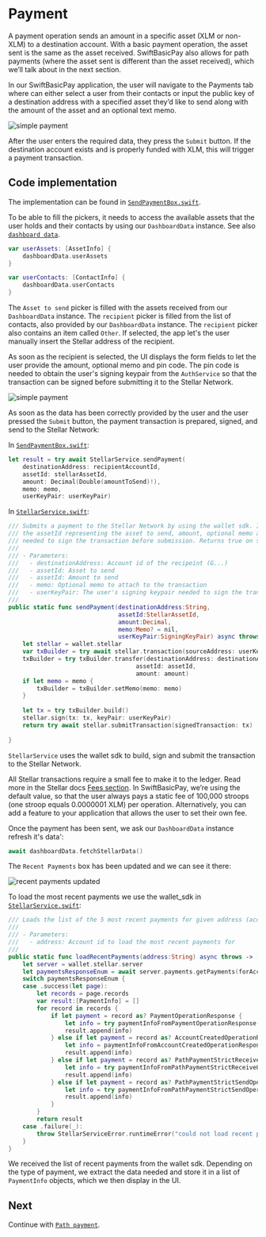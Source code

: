 # Payment

A payment operation sends an amount in a specific asset (XLM or non-XLM) to a destination account. With a basic payment operation, the asset sent is the same as the asset received. SwiftBasicPay also allows for path payments (where the asset sent is different than the asset received), which we’ll talk about in the next section.

In our SwiftBasicPay application, the user will navigate to the Payments tab where can either select a user from their contacts or input the public key of a destination address with a specified asset they’d like to send along with the amount of the asset and an optional text memo.

![simple payment](./img/payment/simple_payment.png)

After the user enters the required data, they press the `Submit` button. If the destination account exists and is properly funded with XLM, this will trigger a payment transaction.


## Code implementation

The implementation can be found in [`SendPaymentBox.swift`](https://github.com/Soneso/SwiftBasicPay/blob/main/SwiftBasicPay/View/SendPaymentBox.swift). 

To be able to fill the pickers, it needs to access the available assets that the user holds and their contacts by using our `DashboardData` instance. See also [`dashboard data`](dashboard_data.md).

```swift
var userAssets: [AssetInfo] {
    dashboardData.userAssets
}

var userContacts: [ContactInfo] {
    dashboardData.userContacts
}
```

The `Asset to send` picker is filled with the assets received from our `DashboardData` instance.
The `recipient` picker is filled from the list of contacts, also provided by our `DashboardData` instance. The `recipient` picker also contains an item called `Other`. If selected,
the app let's the user manually insert the Stellar address of the recipient.

As soon as the recipient is selected, the UI displays the form fields to let the user provide the amount, optional memo and pin code. The pin code is needed to obtain the user's signing keypair from the `AuthService` so that the transaction can be signed before submitting it to the Stellar Network.

![simple payment](./img/payment/simple_payment.png)

As soon as the data has been correctly provided by the user and the user pressed the `Submit` button, the payment transaction is prepared, signed, and send to the Stellar Network:

In [`SendPaymentBox.swift`](https://github.com/Soneso/SwiftBasicPay/blob/main/SwiftBasicPay/View/SendPaymentBox.swift):

```swift
let result = try await StellarService.sendPayment(
    destinationAddress: recipientAccountId,
    assetId: stellarAssetId,
    amount: Decimal(Double(amountToSend)!),
    memo: memo,
    userKeyPair: userKeyPair)
```

In [`StellarService.swift`](https://github.com/Soneso/SwiftBasicPay/blob/main/SwiftBasicPay/services/StellarService.swift):


```swift
/// Submits a payment to the Stellar Network by using the wallet sdk. It requires the destinationAddress (account id) of the recipient,
/// the assetId representing the asset to send, amount, optional memo and the user's signing keypair,
/// needed to sign the transaction before submission. Returns true on success.
///
/// - Parameters:
///   - destinationAddress: Account id of the recipeint (G...)
///   - assetId: Asset to send
///   - assetId: Amount to send
///   - memo: Optional memo to attach to the transaction
///   - userKeyPair: The user's signing keypair needed to sign the transaction
///
public static func sendPayment(destinationAddress:String,
                               assetId:StellarAssetId,
                               amount:Decimal,
                               memo:Memo? = nil,
                               userKeyPair:SigningKeyPair) async throws -> Bool {
    let stellar = wallet.stellar
    var txBuilder = try await stellar.transaction(sourceAddress: userKeyPair)
    txBuilder = try txBuilder.transfer(destinationAddress: destinationAddress,
                                    assetId: assetId,
                                    amount: amount)
    if let memo = memo {
        txBuilder = txBuilder.setMemo(memo: memo)
    }
    
    let tx = try txBuilder.build()
    stellar.sign(tx: tx, keyPair: userKeyPair)
    return try await stellar.submitTransaction(signedTransaction: tx)
    
}
```

`StellarService` uses the wallet sdk to build, sign and submit the transaction to the Stellar Network.

All Stellar transactions require a small fee to make it to the ledger. Read more in the Stellar docs [Fees section](https://developers.stellar.org/docs/learn/fundamentals/fees-resource-limits-metering). In SwiftBasicPay, we’re using the default value, so that the user always pays a static fee of 100,000 stroops (one stroop equals 0.0000001 XLM) per operation. Alternatively, you can add a feature to your application that allows the user to set their own fee.

Once the payment has been sent, we ask our `DashboardData` instance refresh it's data':

```swift
await dashboardData.fetchStellarData()
```

The `Recent Payments` box has been updated and we can see it there:

![recent payments updated](./img/payment/recent_payments_updated.png)

To load the most recent payments we use the wallet_sdk in [`StellarService.swift`](https://github.com/Soneso/SwiftBasicPay/blob/main/SwiftBasicPay/services/StellarService.swift):

```swift
/// Loads the list of the 5 most recent payments for given address (account id).
///
/// - Parameters:
///   - address: Account id to load the most recent payments for
///
public static func loadRecentPayments(address:String) async throws -> [PaymentInfo] {
    let server = wallet.stellar.server
    let paymentsResponseEnum = await server.payments.getPayments(forAccount: address, order: Order.descending, limit: 5)
    switch paymentsResponseEnum {
    case .success(let page):
        let records = page.records
        var result:[PaymentInfo] = []
        for record in records {
            if let payment = record as? PaymentOperationResponse {
                let info = try paymentInfoFromPaymentOperationResponse(payment: payment, address: address)
                result.append(info)
            } else if let payment = record as? AccountCreatedOperationResponse {
                let info = paymentInfoFromAccountCreatedOperationResponse(payment: payment)
                result.append(info)
            } else if let payment = record as? PathPaymentStrictReceiveOperationResponse {
                let info = try paymentInfoFromPathPaymentStrictReceiveOperationResponse(payment: payment, address: address)
                result.append(info)
            } else if let payment = record as? PathPaymentStrictSendOperationResponse {
                let info = try paymentInfoFromPathPaymentStrictSendOperationResponse(payment: payment, address: address)
                result.append(info)
            }
        }
        return result
    case .failure(_):
        throw StellarServiceError.runtimeError("could not load recent payments for \(address)")
    }
}
```

We received the list of recent payments from the wallet sdk. Depending on the type of payment, we extract the data needed and store it in a list of `PaymentInfo` objects, which we then display in the UI.

## Next

Continue with [`Path payment`](path_payment.md).






